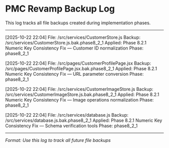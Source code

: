 # PMC Revamp Backup Log

This log tracks all file backups created during implementation phases.

---

[2025-10-22 22:04]
File: /src/services/CustomerStore.js
Backup: /src/services/CustomerStore.js.bak.phase8_2_1
Applied: Phase 8.2.1 Numeric Key Consistency Fix — Customer ID normalization
Phase: phase8_2_1

[2025-10-22 22:04]
File: /src/pages/CustomerProfilePage.jsx
Backup: /src/pages/CustomerProfilePage.jsx.bak.phase8_2_1
Applied: Phase 8.2.1 Numeric Key Consistency Fix — URL parameter conversion
Phase: phase8_2_1

[2025-10-22 22:04]
File: /src/services/CustomerImageStore.js
Backup: /src/services/CustomerImageStore.js.bak.phase8_2_1
Applied: Phase 8.2.1 Numeric Key Consistency Fix — Image operations normalization
Phase: phase8_2_1

[2025-10-22 22:04]
File: /src/services/database.js
Backup: /src/services/database.js.bak.phase8_2_1
Applied: Phase 8.2.1 Numeric Key Consistency Fix — Schema verification tools
Phase: phase8_2_1

---
*Format: Use this log to track all future file backups*
